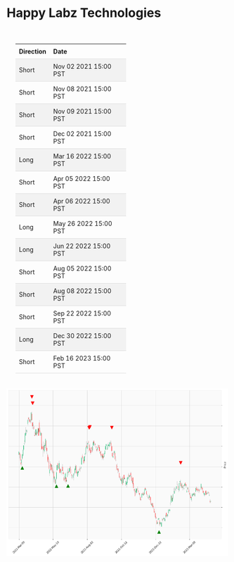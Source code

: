 
<style>
.hits {
            border-collapse: collapse;
            width: 100%;
        }
        .hits th, td {
            padding: 8px;
            text-align: left;
            border-bottom: 1px solid #ddd;
        }
        .hits tr:nth-child(even) {
            background-color: #f2f2f2;
        }
        
        .chartCol {
            width: 50%;
            float: left;
            padding: 20px;
        }  
</style>
    
# Happy Labz Technologies
<div><div class='chartCol'>
<table class="hits">
    <tr>
        <th>Direction</th>
        <th>Date</th>
      </tr>
    <tr>
        <td>Short</td>
        <td>Nov 02 2021 15:00 PST</td>
    </tr>
    <tr>
        <td>Short</td>
        <td>Nov 08 2021 15:00 PST</td>
    </tr>
    <tr>
        <td>Short</td>
        <td>Nov 09 2021 15:00 PST</td>
    </tr>
    <tr>
        <td>Short</td>
        <td>Dec 02 2021 15:00 PST</td>
    </tr>
    <tr>
        <td>Long</td>
        <td>Mar 16 2022 15:00 PST</td>
    </tr>
    <tr>
        <td>Short</td>
        <td>Apr 05 2022 15:00 PST</td>
    </tr>
    <tr>
        <td>Short</td>
        <td>Apr 06 2022 15:00 PST</td>
    </tr>
    <tr>
        <td>Long</td>
        <td>May 26 2022 15:00 PST</td>
    </tr>
    <tr>
        <td>Long</td>
        <td>Jun 22 2022 15:00 PST</td>
    </tr>
    <tr>
        <td>Short</td>
        <td>Aug 05 2022 15:00 PST</td>
    </tr>
    <tr>
        <td>Short</td>
        <td>Aug 08 2022 15:00 PST</td>
    </tr>
    <tr>
        <td>Short</td>
        <td>Sep 22 2022 15:00 PST</td>
    </tr>
    <tr>
        <td>Long</td>
        <td>Dec 30 2022 15:00 PST</td>
    </tr>
    <tr>
        <td>Short</td>
        <td>Feb 16 2023 15:00 PST</td>
    </tr>
    
</table></div>

![Plot](charts/TSLA.png)
